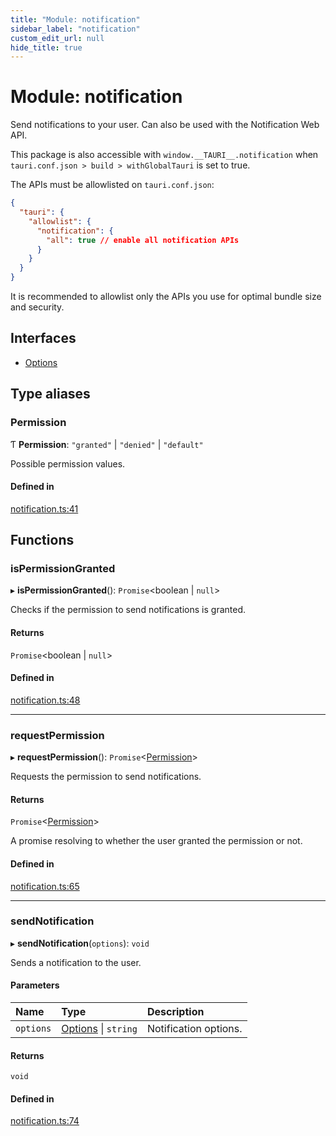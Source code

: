```yaml
---
title: "Module: notification"
sidebar_label: "notification"
custom_edit_url: null
hide_title: true
---
```


# Module: notification

Send notifications to your user. Can also be used with the Notification Web API.

This package is also accessible with `window.__TAURI__.notification` when `tauri.conf.json > build > withGlobalTauri` is set to true.

The APIs must be allowlisted on `tauri.conf.json`:
```json
{
  "tauri": {
    "allowlist": {
      "notification": {
        "all": true // enable all notification APIs
      }
    }
  }
}
```
It is recommended to allowlist only the APIs you use for optimal bundle size and security.

## Interfaces

- [Options](../interfaces/notification.options.md)

## Type aliases

### Permission

Ƭ **Permission**: ``"granted"`` \| ``"denied"`` \| ``"default"``

Possible permission values.

#### Defined in

[notification.ts:41](https://github.com/tauri-apps/tauri/blob/1be3546/tooling/api/src/notification.ts#L41)

## Functions

### isPermissionGranted

▸ **isPermissionGranted**(): `Promise`<boolean \| ``null``\>

Checks if the permission to send notifications is granted.

#### Returns

`Promise`<boolean \| ``null``\>

#### Defined in

[notification.ts:48](https://github.com/tauri-apps/tauri/blob/1be3546/tooling/api/src/notification.ts#L48)

___

### requestPermission

▸ **requestPermission**(): `Promise`<[Permission](notification.md#permission)\>

Requests the permission to send notifications.

#### Returns

`Promise`<[Permission](notification.md#permission)\>

A promise resolving to whether the user granted the permission or not.

#### Defined in

[notification.ts:65](https://github.com/tauri-apps/tauri/blob/1be3546/tooling/api/src/notification.ts#L65)

___

### sendNotification

▸ **sendNotification**(`options`): `void`

Sends a notification to the user.

#### Parameters

| Name | Type | Description |
| :------ | :------ | :------ |
| `options` | [Options](../interfaces/notification.options.md) \| `string` | Notification options. |

#### Returns

`void`

#### Defined in

[notification.ts:74](https://github.com/tauri-apps/tauri/blob/1be3546/tooling/api/src/notification.ts#L74)
